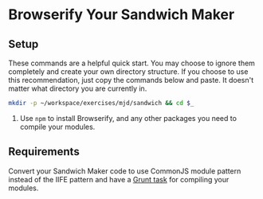 # Browserify Your Sandwich Maker

## Setup

These commands are a helpful quick start. You may choose to ignore them completely and create your own directory structure. If you choose to use this recommendation, just copy the commands below and paste. It doesn't matter what directory you are currently in.

```bash
mkdir -p ~/workspace/exercises/mjd/sandwich && cd $_
```

1. Use `npm` to install Browserify, and any other packages you need to compile your modules.

## Requirements

Convert your Sandwich Maker code to use CommonJS module pattern instead of the IIFE pattern and have a [Grunt task](../resources/BROWSERIFY_GRUNTFILE.md) for compiling your modules.